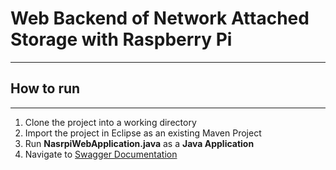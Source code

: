 # Web Backend of Network Attached Storage with Raspberry Pi
----------

## How to run
----------

1. Clone the project into a working directory
2. Import the project in Eclipse as an existing Maven Project
3. Run **NasrpiWebApplication.java** as a **Java Application**
4. Navigate to [Swagger Documentation](https://localhost:8080/swagger-ui.html)
